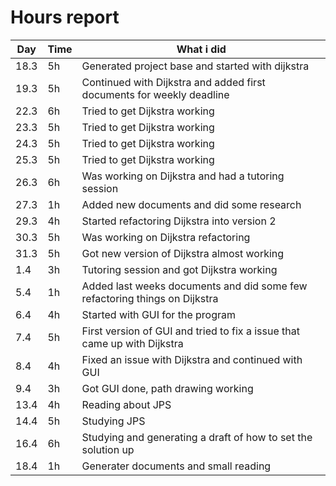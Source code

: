 # Hours report

Day | Time | What i did |
----- | -----| -----     |
18.3  | 5h   | Generated project base and started with dijkstra |
19.3  | 5h   | Continued with Dijkstra and added first documents for weekly deadline |
22.3  | 6h   | Tried to get Dijkstra working |
23.3  | 5h   | Tried to get Dijkstra working |
24.3  | 5h   | Tried to get Dijkstra working |
25.3  | 5h   | Tried to get Dijkstra working |
26.3  | 6h   | Was working on Dijkstra and had a tutoring session |
27.3  | 1h   | Added new documents and did some research |
29.3  | 4h   | Started refactoring Dijkstra into version 2 |
30.3  | 5h   | Was working on Dijkstra refactoring |
31.3  | 5h   | Got new version of Dijkstra almost working |
1.4   | 3h   | Tutoring session and got Dijkstra working |
5.4   | 1h   | Added last weeks documents and did some few refactoring things on Dijkstra |
6.4   | 4h   | Started with GUI for the program |
7.4   | 5h   | First version of GUI and tried to fix a issue that came up with Dijkstra |
8.4   | 4h   | Fixed an issue with Dijkstra and continued with GUI |
9.4   | 3h   | Got GUI done, path drawing working |
13.4  | 4h   | Reading about JPS |
14.4  | 5h   | Studying JPS |
16.4  | 6h   | Studying and generating a draft of how to set the solution up |
18.4  | 1h   | Generater documents and small reading |
